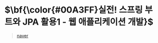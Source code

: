 # $\bf{\color{#00A3FF}실전! 스프링 부트와 JPA 활용1 - 웹 애플리케이션 개발}$
>[naver](https://www.inflearn.com/course/%EC%8A%A4%ED%94%84%EB%A7%81%EB%B6%80%ED%8A%B8-JPA-%ED%99%9C%EC%9A%A9-1
 "네이버")
